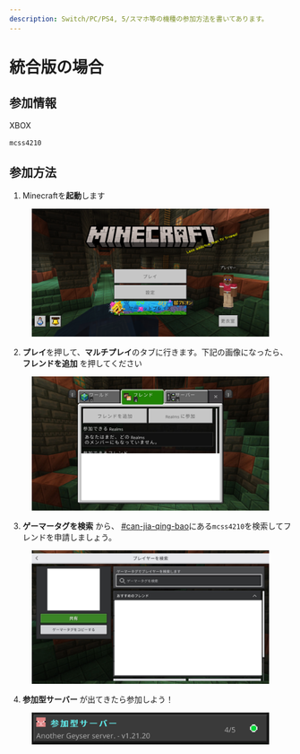 ```yaml
---
description: Switch/PC/PS4, 5/スマホ等の機種の参加方法を書いてあります。
---
```


# 統合版の場合

## 参加情報

XBOX

```
mcss4210
```

## 参加方法

1. Minecraftを**起動**します

<figure><img src="../.gitbook/assets/image (2) (1).png" alt=""><figcaption></figcaption></figure>

2. **プレイ**を押して、**マルチプレイ**のタブに行きます。下記の画像になったら、**フレンドを追加** を押してください

<figure><img src="../.gitbook/assets/無題 2024-09-01 22-47-30.jpg" alt=""><figcaption></figcaption></figure>

3. **ゲーマータグを検索** から、 [#can-jia-qing-bao](bedrock.md#can-jia-qing-bao "mention")にある`mcss4210`を検索してフレンドを申請しましょう。

<figure><img src="../.gitbook/assets/無題 2024-09-01 22-49-42.jpg" alt=""><figcaption></figcaption></figure>

4. **参加型サーバー** が出てきたら参加しよう！

<figure><img src="../.gitbook/assets/image (6).png" alt=""><figcaption></figcaption></figure>
